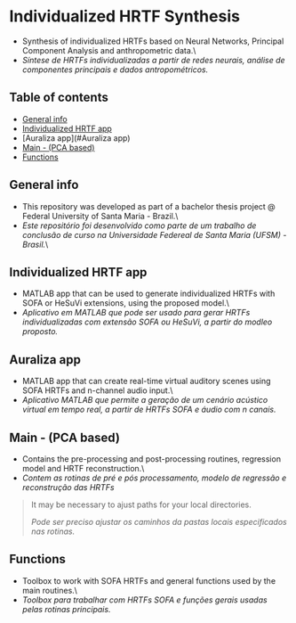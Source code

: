 # Individualized HRTF Synthesis

- Synthesis of individualized HRTFs based on Neural Networks, Principal Component Analysis and anthropometric data.\
- *Síntese de HRTFs individualizadas a partir de redes neurais, análise de componentes principais e dados antropométricos.*

## Table of contents
* [General info](#general-info)
* [Individualized HRTF app](#Individualized-HRTF-app)
* [Auraliza app](#Auraliza app)
* [Main - (PCA based)](#Main---(PCA-based))
* [Functions](#Functions)

## General info 
- This repository was developed as part of a bachelor thesis project @ Federal University of Santa Maria - Brazil.\
- *Este repositório foi desenvolvido como parte de um trabalho de conclusão de curso na Universidade Federeal de Santa Maria (UFSM) - Brasil.*\


## Individualized HRTF app 
- MATLAB app that can be used to generate individualized HRTFs with SOFA or HeSuVi extensions, using the proposed model.\
- *Aplicativo em MATLAB que pode ser usado para gerar HRTFs individualizadas com extensão SOFA ou HeSuVi, a partir do modleo proposto.*

## Auraliza app
- MATLAB app that can create real-time virtual auditory scenes using SOFA HRTFs and n-channel audio input.\
- *Aplicativo MATLAB que permite a geração de um cenário acústico virtual em tempo real, a partir de HRTFs SOFA e áudio com n canais.*


## Main - (PCA based)
- Contains the pre-processing and post-processing routines, regression model and HRTF reconstruction.\
- *Contem as rotinas de pré e pós processamento, modelo de regressão e reconstrução das HRTFs*
>>
> It may be necessary to ajust paths for your local directories.
>
> *Pode ser preciso ajustar os caminhos da pastas locais especificados nas rotinas.*


## Functions 
- Toolbox to work with SOFA HRTFs and general functions used by the main routines.\
- *Toolbox para trabalhar com HRTFs SOFA e funções gerais usadas pelas rotinas principais.*

